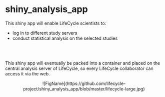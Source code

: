 # shiny_analysis_app

This shiny app will enable LifeCycle scientists to:

* log in to different study servers
* conduct statistical analysis on the selected studies

<br></br>

This shiny app will eventually be packed into a container and placed on the central analysis server of LifeCycle, so every LifeCycle collaborator can access it via the web.

<center>
![FigName](https://github.com/lifecycle-project/shiny_analysis_app/blob/master/lifecycle-large.jpg)
</center>
